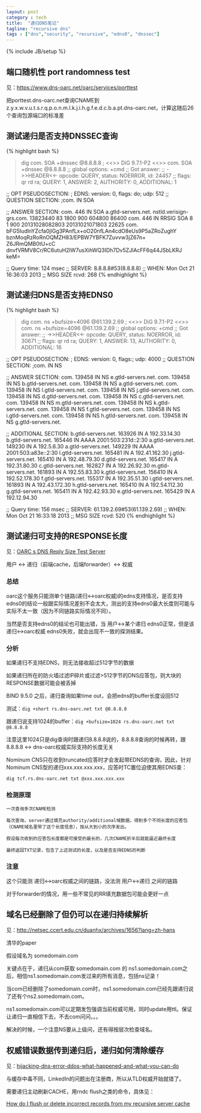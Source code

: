 ```yaml
---
layout: post
category : tech
title:  "递归DNS笔记"
tagline: "recursive dns"
tags : ["dns","security", "recursive", "edns0", "dnssec"] 
---
```

{% include JB/setup %}

## 端口随机性 port randomness test

见：https://www.dns-oarc.net/oarc/services/porttest

把porttest.dns-oarc.net查询CNAME到z.y.x.w.v.u.t.s.r.q.p.o.n.m.l.k.j.i.h.g.f.e.d.c.b.a.pt.dns-oarc.net，计算这随后26个查询包源端口的标准差 

## 测试递归是否支持DNSSEC查询

{% highlight bash %}
> dig com. SOA +dnssec @8.8.8.8
; <<>> DiG 9.7.1-P2 <<>> com. SOA +dnssec @8.8.8.8
;; global options: +cmd
;; Got answer:
;; ->>HEADER<<- opcode: QUERY, status: NOERROR, id: 24457
;; flags: qr rd ra; QUERY: 1, ANSWER: 2, AUTHORITY: 0, ADDITIONAL: 1

;; OPT PSEUDOSECTION:
; EDNS: version: 0, flags: do; udp: 512
;; QUESTION SECTION:
;com.                           IN      SOA

;; ANSWER SECTION:
com.                    446     IN      SOA     a.gtld-servers.net. nstld.verisign-grs.com. 13823440
83 1800 900 604800 86400
com.                    446     IN      RRSIG   SOA 8 1 900 20131028082803 20131021071803 22625 com.
 bFG5IudlnYZcfa0jIGg3PAnfLx+oO20nfLAn4cdO8eUs9P5aZRoZughY bznMoqRzRoRnOQMZH83/EPBW7YBFK7Zuvvw3jZ67n+
Z6JRmQMB0tU+cC dnvfVRMV8Cr/RC6utuH2IW7usXihWQ3IDh7Dv5ZJlAcFF6q44JSbLKRJ keM=

;; Query time: 124 msec
;; SERVER: 8.8.8.8#53(8.8.8.8)
;; WHEN: Mon Oct 21 16:36:03 2013
;; MSG SIZE  rcvd: 268 
{% endhighlight %}

## 测试递归DNS是否支持EDNS0

{% highlight bash %}
> dig com. ns +bufsize=4096 @61.139.2.69
; <<>> DiG 9.7.1-P2 <<>> com. ns +bufsize=4096 @61.139.2.69
;; global options: +cmd
;; Got answer:
;; ->>HEADER<<- opcode: QUERY, status: NOERROR, id: 30671
;; flags: qr rd ra; QUERY: 1, ANSWER: 13, AUTHORITY: 0, ADDITIONAL: 16

;; OPT PSEUDOSECTION:
; EDNS: version: 0, flags:; udp: 4000
;; QUESTION SECTION:
;com.                           IN      NS

;; ANSWER SECTION:
com.                    139458  IN      NS      e.gtld-servers.net.
com.                    139458  IN      NS      b.gtld-servers.net.
com.                    139458  IN      NS      a.gtld-servers.net.
com.                    139458  IN      NS      l.gtld-servers.net.
com.                    139458  IN      NS      j.gtld-servers.net.
com.                    139458  IN      NS      d.gtld-servers.net.
com.                    139458  IN      NS      c.gtld-servers.net.
com.                    139458  IN      NS      m.gtld-servers.net.
com.                    139458  IN      NS      k.gtld-servers.net.
com.                    139458  IN      NS      f.gtld-servers.net.
com.                    139458  IN      NS      i.gtld-servers.net.
com.                    139458  IN      NS      h.gtld-servers.net.
com.                    139458  IN      NS      g.gtld-servers.net.

;; ADDITIONAL SECTION:
b.gtld-servers.net.     163926  IN      A       192.33.14.30
b.gtld-servers.net.     165446  IN      AAAA    2001:503:231d::2:30
a.gtld-servers.net.     149230  IN      A       192.5.6.30
a.gtld-servers.net.     149229  IN      AAAA    2001:503:a83e::2:30
l.gtld-servers.net.     165481  IN      A       192.41.162.30
j.gtld-servers.net.     165410  IN      A       192.48.79.30
d.gtld-servers.net.     165417  IN      A       192.31.80.30
c.gtld-servers.net.     162827  IN      A       192.26.92.30
m.gtld-servers.net.     161893  IN      A       192.55.83.30
k.gtld-servers.net.     156410  IN      A       192.52.178.30
f.gtld-servers.net.     155317  IN      A       192.35.51.30
i.gtld-servers.net.     161893  IN      A       192.43.172.30
h.gtld-servers.net.     165410  IN      A       192.54.112.30
g.gtld-servers.net.     165411  IN      A       192.42.93.30
e.gtld-servers.net.     165429  IN      A       192.12.94.30

;; Query time: 156 msec
;; SERVER: 61.139.2.69#53(61.139.2.69)
;; WHEN: Mon Oct 21 16:33:18 2013
;; MSG SIZE  rcvd: 520 
{% endhighlight %}

## 测试递归可支持的RESPONSE长度

见：[OARC s DNS Reply Size Test Server](https://www.dns-oarc.net/oarc/services/replysizetest)

用户 <-> 递归（前端cache，后端forwarder）<-> 权威

### 总结

oarc这个服务只能测单个链路(递归<->oarc权威)的edns支持情况，是否支持edns0的结论一般跟实际情况差别不会太大，测出的支持edns0最大长度则可能与实际不太一致（因为不同链路实际情况不同）。

当然是否支持edns0的结论也可能出错，当 用户<->某个递归 edns0正常，但是该递归<->oarc权威 edns0失败，就会出现不一致的探测结果。


### 分析

如果递归不支持EDNS，则无法接收超过512字节的数据

如果递归所在的防火墙过滤IP碎片或过滤>512字节的DNS应答包，则大块的RESPONSE数据可能会被丢掉

BIND 9.5.0 之后，递归查询如果time out，会把edns的buffer长度设回512

测试：``dig +short rs.dns-oarc.net txt @8.8.8.8``

跟递归说支持1024的buffer：``dig +bufsize=1024 rs.dns-oarc.net txt @8.8.8.8``

 注意这里1024只是dig查询时跟递归8.8.8.8说的，8.8.8.8查询的时候再转，跟 8.8.8.8 <-> dns-oarc权威实际支持的长度无关

 Nominum CNS只在收到truncated应答时才会发起带EDNS的查询，因此，针对Nominum CNS型的递归xxx.xxx.xxx.xxx，应答时TC置位迫使其用EDNS查：

``dig tcf.rs.dns-oarc.net txt @xxx.xxx.xxx.xxx``
 

### 检测原理

    一次查询多次CNAME检测

    每次查询，server通过填充authority/additional域数据，得到多个不同长度的应答包（CNAME域名里带了这个长度信息），按从大到小的次序发出。

    假设每次收到的应答包长度都是可接受的最长的，几次CNAME折半后就能逼近最终长度

    最终返回TXT记录，包含了上述测试的长度，以及是否支持EDNS的判断

### 注意

这个只能测 递归<->oarc权威之间的链路，没法测 用户<->递归 之间的链路

对于forwarder的情况，用一些不常见的RR填充数据包可能会更好一点

## 域名已经删除了但仍可以在递归持续解析
见：http://netsec.ccert.edu.cn/duanhx/archives/1656?lang=zh-hans

清华的paper

假设域名为 somedomain.com

关键点在于，递归从com获取 somedomain.com 的 ns1.somedomain.com之后，相信ns1.somedomain.com发过来的所有消息，包括ns记录！

当com已经删除了somedomain.com时，ns1.somedomain.com已经先跟递归说了还有个ns2.somedomain.com。

ns1.somedomain.com可以定期发包强调当前权威可用，同时update用ttl。保证让递归一直相信下去，不去com问问。。。

解决的时候，一个注意NS要从上级问，还有得按层次检查域名。

## 权威错误数据传到递归后，递归如何清除缓存
见：[hijacking-dns-error-ddos-what-happened-and-what-you-can-do](https://www.isc.org/blogs/hijacking-dns-error-ddos-what-happened-and-what-you-can-do/)

与缓存中毒不同，LinkedIn的问题出在注册商，所以从TLD权威开始就错了。

需要递归主动刷新CACHE，用rndc flush之类的命令，具体见：

[How do I flush or delete incorrect records from my recursive server cache](https://kb.isc.org/article/AA-01002)
